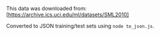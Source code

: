 This data was downloaded from:
[https://archive.ics.uci.edu/ml/datasets/SML2010]

Converted to JSON training/test sets using `node to_json.js`.
